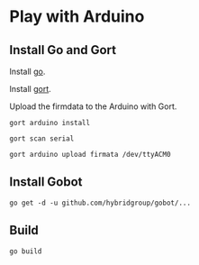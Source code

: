 # Play with Arduino

## Install Go and Gort

Install [go](https://golang.org/dl/).

Install [gort](http://gort.io/documentation/getting_started/downloads/).

Upload the firmdata to the Arduino with Gort.

	gort arduino install

	gort scan serial

	gort arduino upload firmata /dev/ttyACM0

## Install Gobot

	go get -d -u github.com/hybridgroup/gobot/...

## Build

	go build